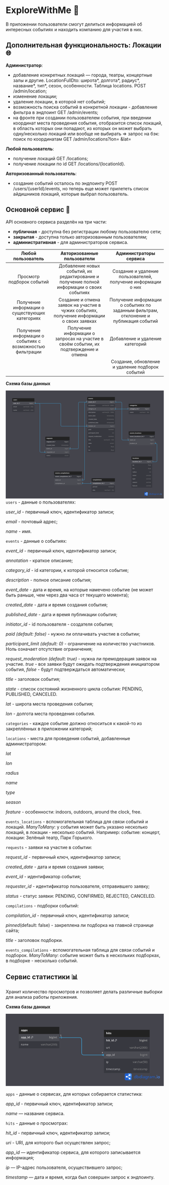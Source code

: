 # ExploreWithMe :dizzy:

В приложении пользователи смогут делиться информацией об интересных событиях и находить компанию для участия в них.

## Дополнительная функциональность: Локации :globe_with_meridians:
**Администратор**:
- добавление конкретных локаций — города, театры, концертные залы и другие. LocationFullDto: широта*, долгота*, радиус*, название*, тип*, сезон, особенности. Таблица locations.
POST /admin/location;
- изменение локации;
- удаление локации, в которой нет событий;
- возможность поиска событий в конкретной локации - добавление фильтра в эндпоинт GET /admin/events;
- на фронте при создании пользователем события, при введении координат места проведения события, отобразится список локаций, в область 
которых они попадают, из которых он может выбрать одну/несколько локаций или вообще не выбирать => запрос на бэк: поиск по координатам GET /admin/locations?lon= &lat= 

**Любой пользователь**:
- получение локаций GET /locations;
- получение локации по id GET /locations/{locationId}.

**Авторизованный пользователь**:
- создание событий осталось по эндпоинту POST /users/{userId}/events, но теперь еще может прилететь список айдишников локаций, которые выбрал пользователь.

## Основной сервис :eyes:
   API основного сервиса разделён на три части:                                                                                                                                                                                                         
                                                                                                                                                                                                                                                        
   - **публичная** - доступна без регистрации любому пользователю сети;                                                                                                                                                                                 
   - **закрытая** - доступна только авторизованным пользователям;                                                                                                                                                                                       
   - **административная** - для администраторов сервиса.                                                                                                                                                                                                
                                                                                                                                                                                                                                                        
   |                    Любой пользователь                     |                                Авторизованные пользователи                                 |                                Администраторы сервиса                                 |   
   |:---------------------------------------------------------:|:------------------------------------------------------------------------------------------:|:-------------------------------------------------------------------------------------:|   
   |                 Просмотр подборок событий                 | Добавление новых событий, их редактирование и получение полной информации о своих событиях |           Создание и удаление пользователей, получение информации о них               |   
   |      Получение информации о существующих категориях       | Создание и отмена заявок на участие в чужих событиях, получение информации о своих заявках | Получение информации о событиях по заданным фильтрам, отклонение и публикация событий |   
   | Получение информации о событиях с возможностью фильтрации |   Получение информации о запросах на участие в своём событии, их подтверждение и отмена    |                            Добавление и удаление категорий                            |   
   |                                                           |                                                                                            |                   Создание, обновление и удаление подборок событий                    |   



**Схема базы данных**

![alt text](ewmDB.png )
`users` - данные о пользователях:

_user_id_ - первичный ключ, идентификатор записи;

_email_ - почтовый адрес;

_name_ - имя.

`events` - данные о событиях:

_event_id_ - первичный ключ, идентификатор записи;

_annotation_ - краткое описание;

_category_id_ - id категории, к которой относится событие;

_description_ - полное описание события;

_event_date_ - дата и время, на которые намечено событие (не может быть раньше, чем через два часа от текущего момента);

_created_date_ - дата и время создания события;

_published_date_ - дата и время публикации события;

_initiator_id_ - id пользователя - создателя события;

_paid (default: false)_ - нужно ли оплачивать участие в событии;

_participant_limit (default: 0)_ - ограничение на количество участников. Ноль означает отсутствие ограничения;

_request_moderation (default: true)_ - нужна ли премодерация заявок на участие. _true_ - все заявки будут ожидать подтверждения инициатором события, _false_ - будут подтверждаться автоматически;

_title_ - заголовок события;

_state_ - список состояний жизненного цикла события: PENDING, PUBLISHED, CANCELED.

_lat_ - широта места проведения события;

_lon_ - долгота места проведения события.

`categories` - каждое событие должно относиться к какой-то из закреплённых в приложении категорий;

`locations` - места для проведения событий, добавленные администратором:

_lat_

_lon_

_radius_

_name_

_type_

_season_

_feature_ - особенности: indoors, outdoors, around the clock, free.

`events_locations` - вспомогательная таблица для связи событий и локаций. _ManyToMany_: у события может быть указано несколько локаций, в локации - несколько событий.
Например: событие: концерт, локации: Зелёный театр, Парк Горького.

`requests` - заявки на участие в событии:

_request_id_ - первичный ключ, идентификатор записи;

_created_date_ - дата и время создания заявки;

_event_id_ - идентификатор события;

_requester_id_ - идентификатор пользователя, отправившего заявку;

_status_ - статус заявки: PENDING, CONFIRMED, REJECTED, CANCELED.

`compilations` - подборки событий:

_compilation_id_ - первичный ключ, идентификатор записи;    

_pinned_(default: false) -  закреплена ли подборка на главной странице сайта;

_title_ - заголовок подборки.

`events_compilations` - вспомогательная таблица для связи событий и подборок. _ManyToMany_: событие может быть в нескольких подборках, в подборке - несколько событий.


## Сервис статистики :bar_chart:

Хранит количество просмотров и позволяет делать различные выборки для анализа работы приложения.

**Схема базы данных**

![alt text](statDB.png )

`apps` - данные о сервисах, для которых собирается статистика:

_app_id_ - первичный ключ, идентификатор записи;

_name_ — название сервиса.

`hits` - данные о просмотрах:

_hit_id_ - первичный ключ, идентификатор записи;

_uri_ - URI, для которого был осуществлен запрос;

_app_id_ — идентификатор сервиса, для которого записывается информация;

_ip_ — IP-адрес пользователя, осуществившего запрос;

_timestamp_ — дата и время, когда был совершен запрос к эндпоинту.
